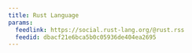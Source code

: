 ```yaml
---
title: Rust Language
params:
  feedlink: https://social.rust-lang.org/@rust.rss
  feedid: dbacf21e6bca5b0c05936de404ea2695
---
```


